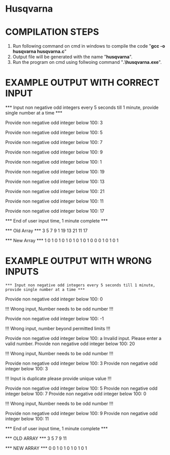 # Husqvarna
# COMPILATION STEPS

  1. Run following command on cmd in windows to compile the code "**gcc -o husqvarna husqvarna.c**"
  2. Output file will be generated with the name "**husqvarna**".
  3. Run the program on cmd using follwoing command "**.\husqvarna.exe**".

# EXAMPLE OUTPUT WITH CORRECT INPUT

  *** Input non negative odd integers every 5 seconds till 1 minute,
    provide single number at a time ***

  Provide non negative odd integer below 100: 3
  
  Provide non negative odd integer below 100: 5
  
  Provide non negative odd integer below 100: 7
  
  Provide non negative odd integer below 100: 9
  
  Provide non negative odd integer below 100: 1
  
  Provide non negative odd integer below 100: 19
  
  Provide non negative odd integer below 100: 13
  
  Provide non negative odd integer below 100: 21
  
  Provide non negative odd integer below 100: 11
  
  Provide non negative odd integer below 100: 17
  
  *** End of user input time, 1 minute complete ***
  
  *** Old Array ***
  3 5 7 9 1 19 13 21 11 17
  
  *** New Array ***
  1 0 1 0 1 0 1 0 1 0 1 0 1 0 0 0 1 0 1 0 1

  # EXAMPLE OUTPUT WITH WRONG INPUTS

    *** Input non negative odd integers every 5 seconds till 1 minute,
    provide single number at a time ***

Provide non negative odd integer below 100: 0

!!! Wrong input, Number needs to be odd number !!!

Provide non negative odd integer below 100: -1

!!! Wrong input, number beyond permitted limits !!!

Provide non negative odd integer below 100: a
Invalid input. Please enter a valid number.
Provide non negative odd integer below 100: 20

!!! Wrong input, Number needs to be odd number !!!

Provide non negative odd integer below 100: 3
Provide non negative odd integer below 100: 3

!!! Input is duplicate please provide unique value !!!

Provide non negative odd integer below 100: 5
Provide non negative odd integer below 100: 7
Provide non negative odd integer below 100: 0

!!! Wrong input, Number needs to be odd number !!!

Provide non negative odd integer below 100: 9
Provide non negative odd integer below 100: 11

*** End of user input time, 1 minute complete ***

*** OLD ARRAY ***
3 5 7 9 11

*** NEW ARRAY ***
0 0 1 0 1 0 1 0 1 0 1
  
